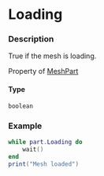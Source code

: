 # Loading
### Description
True if the mesh is loading.

Property of [MeshPart](/classes/MeshPart/)

#### Type
`boolean`

### Example
```lua
while part.Loading do
    wait()
end
print("Mesh loaded")
```
